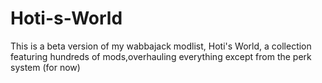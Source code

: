 # Hoti-s-World
This is a beta version of my wabbajack modlist, Hoti's World, a collection featuring hundreds of mods,overhauling everything except from the perk system (for now)
